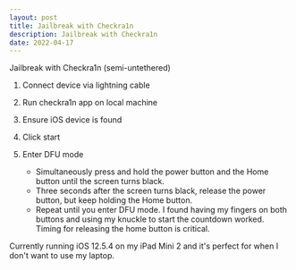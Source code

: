 ```yaml
---
layout: post
title: Jailbreak with Checkra1n
description: Jailbreak with Checkra1n
date: 2022-04-17
---
```


Jailbreak with Checkra1n (semi-untethered)

1. Connect device via lightning cable
2. Run checkra1n app on local machine
3. Ensure iOS device is found 
4. Click start
5. Enter DFU mode
  
      - Simultaneously press and hold the power button and the Home button until the screen turns black.
      - Three seconds after the screen turns black, release the power button, but keep holding the Home button.
      - Repeat until you enter DFU mode. I found having my fingers on both buttons and using my knuckle to start the countdown worked.  Timing for releasing the home button is critical.

Currently running iOS 12.5.4 on my iPad Mini 2 and it's perfect for when I don't want to use my laptop.

